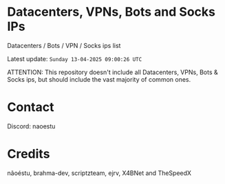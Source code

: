 # Datacenters, VPNs, Bots and Socks IPs
 
Datacenters / Bots / VPN / Socks ips list

Latest update: `Sunday 13-04-2025 09:00:26 UTC` 

ATTENTION: This repository doesn't include all Datacenters, VPNs, Bots & Socks ips, 
but should include the vast majority of common ones.

# Contact
Discord: naoestu

# Credits
nãoéstu, brahma-dev, scriptzteam, ejrv, X4BNet and TheSpeedX
